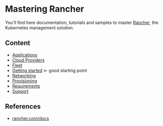 # Mastering Rancher

You'll find here documentation, tutorials and samples to master [Rancher](https://rancher.com/), the Kubernetes management solution.

## Content

* [Applications](docs/apps.md)
* [Cloud Providers](docs/cloud-providers.md)
* [Fleet](docs/fleet.md)
* [Getting started](docs/getting-started.md) ← good starting point
* [Networking](docs/networking.md)
* [Provisioning](docs/provisioning.md)
* [Requirements](docs/requirements.md)
* [Support](docs/support.md)

## References

* [rancher.com/docs](https://rancher.com/docs/rancher/v2.6/en/)
